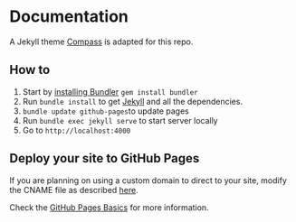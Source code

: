 # Documentation

A Jekyll theme [Compass](https://github.com/excentris/compass) is adapted for this repo.

## How to

1. Start by [installing Bundler](http://bundler.io) `gem install bundler`
2. Run `bundle install` to get [Jekyll](http://jekyllrb.com) and all the dependencies.
3. `bundle update github-pages`to update pages
4. Run `bundle exec jekyll serve` to start server locally
5. Go to `http://localhost:4000`

## Deploy your site to GitHub Pages

If you are planning on using a custom domain to direct to your site, modify the CNAME file as described [here](https://help.github.com/articles/adding-a-cname-file-to-your-repository/).

Check the [GitHub Pages Basics](https://help.github.com/categories/github-pages-basics/) for more information.
